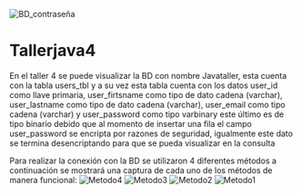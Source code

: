 ![BD_contraseña](https://user-images.githubusercontent.com/116554534/236595168-8712d3c5-7ba8-4f38-835a-c527dfd9f678.jpeg)
# Tallerjava4
En el taller 4 se puede visualizar la BD con nombre Javataller, esta cuenta con la tabla users_tbl y a su vez esta tabla cuenta con los datos user_id como llave primaria, user_firtsname como tipo de dato cadena (varchar), user_lastname como tipo de dato cadena (varchar), user_email como tipo cadena (varchar) y user_password como tipo varbinary este último es de tipo binario debido que al momento de insertar una fila el campo user_password se encripta por razones de seguridad, igualmente este dato se termina desencriptando para que se pueda visualizar en la consulta  

Para realizar la conexión con la BD se utilizaron 4 diferentes métodos a continuación se mostrará una captura de cada uno de los métodos de manera funcional: ![Metodo4](https://user-images.githubusercontent.com/116554534/236351855-a59b242f-9488-41b8-8241-60e660890ea0.jpeg)
![Metodo3](https://user-images.githubusercontent.com/116554534/236351856-b05e64e1-b937-4bdc-a4ff-e8b5e71c7039.jpeg)
![Metodo2](https://user-images.githubusercontent.com/116554534/236351858-95d3d473-7902-45a6-b529-b1633496ecce.jpeg)
![Metodo1](https://user-images.githubusercontent.com/116554534/236351862-0facd529-3379-4eee-aa94-21a88b28c6f2.jpeg)

